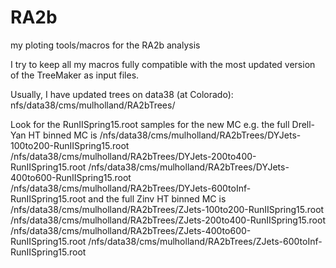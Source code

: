 # RA2b
my ploting tools/macros for the RA2b analysis

I try to keep all my macros fully compatible with the 
most updated version of the TreeMaker as input files.

Usually, I have updated trees on data38 (at Colorado):
nfs/data38/cms/mulholland/RA2bTrees/

Look for the RunIISpring15.root samples for the new MC 
e.g. the full Drell-Yan HT binned MC is
/nfs/data38/cms/mulholland/RA2bTrees/DYJets-100to200-RunIISpring15.root
/nfs/data38/cms/mulholland/RA2bTrees/DYJets-200to400-RunIISpring15.root
/nfs/data38/cms/mulholland/RA2bTrees/DYJets-400to600-RunIISpring15.root
/nfs/data38/cms/mulholland/RA2bTrees/DYJets-600toInf-RunIISpring15.root
and the full Zinv HT binned MC is
/nfs/data38/cms/mulholland/RA2bTrees/ZJets-100to200-RunIISpring15.root
/nfs/data38/cms/mulholland/RA2bTrees/ZJets-200to400-RunIISpring15.root
/nfs/data38/cms/mulholland/RA2bTrees/ZJets-400to600-RunIISpring15.root
/nfs/data38/cms/mulholland/RA2bTrees/ZJets-600toInf-RunIISpring15.root
